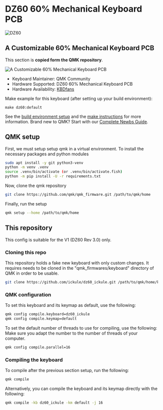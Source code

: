 # DZ60 60% Mechanical Keyboard PCB

![DZ60](https://cdn.shopify.com/s/files/1/1473/3902/products/c_1.jpg)

## A Customizable 60% Mechanical Keyboard PCB

This section is **copied form the QMK repository**.

![A Customizable 60% Mechanical Keyboard PCB](https://cdn.shopify.com/s/files/1/1473/3902/files/1_03_abb48769-9486-44bd-a761-7cd39d7e1bda.jpg)

* Keyboard Maintainer: QMK Community
* Hardware Supported: DZ60 60% Mechanical Keyboard PCB
* Hardware Availability: [KBDfans](https://kbdfans.com/collections/60/products/dz60-60-pcb)

Make example for this keyboard (after setting up your build environment):

    make dz60:default

See the [build environment setup](https://docs.qmk.fm/#/getting_started_build_tools) and the [make instructions](https://docs.qmk.fm/#/getting_started_make_guide) for more information. Brand new to QMK? Start with our [Complete Newbs Guide](https://docs.qmk.fm/#/newbs).

## QMK setup

First, we must setup setup qmk in a virtual environment.
To install the necessary packages and python modules

```sh
sudo apt install -y git python3-venv
python -m venv .venv
source .venv/bin/activate (or .venv/bin/activate.fish)
python -m pip install -U -r requirements.txt
```

Now, clone the qmk repository

```sh
git clone https://github.com/qmk/qmk_firmware.git /path/to/qmk/home
```

Finally, run the setup

```sh
qmk setup --home /path/to/qmk/home
```

## This repository

This config is suitable for the V1 (DZ60 Rev 3.0) only.

### Cloning this repo

This repository holds a fake new keyboard with only custom changes. It requires needs to be cloned in the "qmk_firmwares/keyboard" directory of QMK in order to be usable.

```sh
git clone https://github.com/ickule/dz60_ickule.git /path/to/qmk/home/keyboards/
```

### QMK configuration

To set this keyboard and its keymap as default, use the following:

```sh
qmk config compile.keyboard=dz60_ickule
qmk config compile.keymap=default
```

To set the default number of threads to use for compiling, use the following:
Make sure you adapt the number to the number of threads of your computer.

```sh
qmk config compile.parallel=16
```

### Compiling the keyboard

To compile after the previous section setup, run the following:

```sh
qmk compile
```

Alternatively, you can compile the keyboard and its keymap directly with the following:

```sh
qmk compile -kb dz60_ickule -km default -j 16
```
